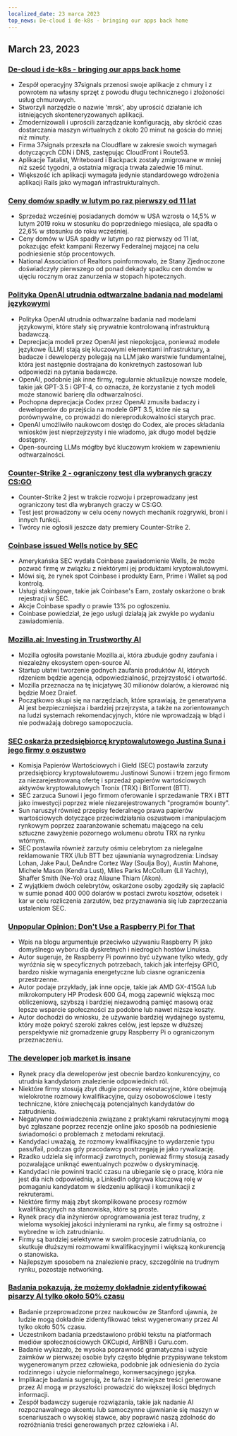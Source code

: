 ```yaml
---
localized_date: 23 marca 2023
top_news: De-cloud i de-k8s - bringing our apps back home
---
```


## March 23, 2023

### [De-cloud i de-k8s - bringing our apps back home](https://dev.37signals.com/bringing-our-apps-back-home/?ref=hackernewsgpt.com)

- Zespół operacyjny 37signals przenosi swoje aplikacje z chmury i z powrotem na własny sprzęt z powodu długu technicznego i złożoności usług chmurowych.
- Stworzyli narzędzie o nazwie 'mrsk', aby uprościć działanie ich istniejących skonteneryzowanych aplikacji.
- Zmodernizowali i uprościli zarządzanie konfiguracją, aby skrócić czas dostarczania maszyn wirtualnych z około 20 minut na gościa do mniej niż minuty.
- Firma 37signals przeszła na Cloudflare w zakresie swoich wymagań dotyczących CDN i DNS, zastępując CloudFront i Route53.
- Aplikacje Tatalist, Writeboard i Backpack zostały zmigrowane w mniej niż sześć tygodni, a ostatnia migracja trwała zaledwie 16 minut.
- Większość ich aplikacji wymagała jedynie standardowego wdrożenia aplikacji Rails jako wymagań infrastrukturalnych.

### [Ceny domów spadły w lutym po raz pierwszy od 11 lat](https://www.wsj.com/articles/home-prices-fell-in-february-for-first-time-in-11-years-73df0107?ref=hackernewsgpt.com)

- Sprzedaż wcześniej posiadanych domów w USA wzrosła o 14,5% w lutym 2019 roku w stosunku do poprzedniego miesiąca, ale spadła o 22,6% w stosunku do roku wcześniej.
- Ceny domów w USA spadły w lutym po raz pierwszy od 11 lat, pokazując efekt kampanii Rezerwy Federalnej mającej na celu podniesienie stóp procentowych.
- National Association of Realtors poinformowało, że Stany Zjednoczone doświadczyły pierwszego od ponad dekady spadku cen domów w ujęciu rocznym oraz zanurzenia w stopach hipotecznych.

### [Polityka OpenAI utrudnia odtwarzalne badania nad modelami językowymi](https://aisnakeoil.substack.com/p/openais-policies-hinder-reproducible?ref=hackernewsgpt.com)

- Polityka OpenAI utrudnia odtwarzalne badania nad modelami językowymi, które stały się prywatnie kontrolowaną infrastrukturą badawczą.
- Deprecjacja modeli przez OpenAI jest niepokojąca, ponieważ modele językowe (LLM) stają się kluczowymi elementami infrastruktury, a badacze i deweloperzy polegają na LLM jako warstwie fundamentalnej, która jest następnie dostrajana do konkretnych zastosowań lub odpowiedzi na pytania badawcze.
- OpenAI, podobnie jak inne firmy, regularnie aktualizuje nowsze modele, takie jak GPT-3.5 i GPT-4, co oznacza, że korzystanie z tych modeli może stanowić barierę dla odtwarzalności.
- Pochopna deprecjacja Codex przez OpenAI zmusiła badaczy i deweloperów do przejścia na modele GPT 3.5, które nie są porównywalne, co prowadzi do niereprodukowalności starych prac.
- OpenAI umożliwiło naukowcom dostęp do Codex, ale proces składania wniosków jest nieprzejrzysty i nie wiadomo, jak długo model będzie dostępny.
- Open-sourcing LLMs mógłby być kluczowym krokiem w zapewnieniu odtwarzalności.

### [Counter-Strike 2 - ograniczony test dla wybranych graczy CS:GO](https://counter-strike.net/cs2?ref=hackernewsgpt.com)

- Counter-Strike 2 jest w trakcie rozwoju i przeprowadzany jest ograniczony test dla wybranych graczy w CS:GO.
- Test jest prowadzony w celu oceny nowych mechanik rozgrywki, broni i innych funkcji.
- Twórcy nie ogłosili jeszcze daty premiery Counter-Strike 2.

### [Coinbase issued Wells notice by SEC](https://www.reuters.com/legal/coinbase-issued-wells-notice-by-sec-2023-03-22/?ref=hackernewsgpt.com)

- Amerykańska SEC wydała Coinbase zawiadomienie Wells, że może pozwać firmę w związku z niektórymi jej produktami kryptowalutowymi.
- Mówi się, że rynek spot Coinbase i produkty Earn, Prime i Wallet są pod kontrolą.
- Usługi stakingowe, takie jak Coinbase's Earn, zostały oskarżone o brak rejestracji w SEC.
- Akcje Coinbase spadły o prawie 13% po ogłoszeniu.
- Coinbase powiedział, że jego usługi działają jak zwykle po wydaniu zawiadomienia.

### [Mozilla.ai: Investing in Trustworthy AI](https://blog.mozilla.org/en/mozilla/introducing-mozilla-ai-investing-in-trustworthy-ai/?ref=hackernewsgpt.com)

- Mozilla ogłosiła powstanie Mozilla.ai, która zbuduje godny zaufania i niezależny ekosystem open-source AI.
- Startup ułatwi tworzenie godnych zaufania produktów AI, których rdzeniem będzie agencja, odpowiedzialność, przejrzystość i otwartość.
- Mozilla przeznacza na tę inicjatywę 30 milionów dolarów, a kierować nią będzie Moez Draief.
- Początkowo skupi się na narzędziach, które sprawiają, że generatywna AI jest bezpieczniejsza i bardziej przejrzysta, a także na zorientowanych na ludzi systemach rekomendacyjnych, które nie wprowadzają w błąd i nie podważają dobrego samopoczucia.

### [SEC oskarża przedsiębiorcę kryptowalutowego Justina Suna i jego firmy o oszustwo](https://www.sec.gov/news/press-release/2023-59?ref=hackernewsgpt.com)

- Komisja Papierów Wartościowych i Giełd (SEC) postawiła zarzuty przedsiębiorcy kryptowalutowemu Justinowi Sunowi i trzem jego firmom za niezarejestrowaną ofertę i sprzedaż papierów wartościowych aktywów kryptowalutowych Tronix (TRX) i BitTorrent (BTT).
- SEC zarzuca Sunowi i jego firmom oferowanie i sprzedawanie TRX i BTT jako inwestycji poprzez wiele niezarejestrowanych "programów bounty".
- Sun naruszył również przepisy federalnego prawa papierów wartościowych dotyczące przeciwdziałania oszustwom i manipulacjom rynkowym poprzez zaaranżowanie schematu mającego na celu sztuczne zawyżenie pozornego wolumenu obrotu TRX na rynku wtórnym.
- SEC postawiła również zarzuty ośmiu celebrytom za nielegalne reklamowanie TRX i/lub BTT bez ujawniania wynagrodzenia: Lindsay Lohan, Jake Paul, DeAndre Cortez Way (Soulja Boy), Austin Mahone, Michele Mason (Kendra Lust), Miles Parks McCollum (Lil Yachty), Shaffer Smith (Ne-Yo) oraz Aliaune Thiam (Akon).
- Z wyjątkiem dwóch celebrytów, oskarżone osoby zgodziły się zapłacić w sumie ponad 400 000 dolarów w postaci zwrotu kosztów, odsetek i kar w celu rozliczenia zarzutów, bez przyznawania się lub zaprzeczania ustaleniom SEC.

### [Unpopular Opinion: Don't Use a Raspberry Pi for That](https://set-inform.com/2021/08/24/unpopular-opinion-dont-use-a-raspberry-pi-for-that/?ref=hackernewsgpt.com)

- Wpis na blogu argumentuje przeciwko używaniu Raspberry Pi jako domyślnego wyboru dla dyskretnych i niedrogich hostów Linuksa.
- Autor sugeruje, że Raspberry Pi powinno być używane tylko wtedy, gdy wyróżnia się w specyficznych potrzebach, takich jak interfejsy GPIO, bardzo niskie wymagania energetyczne lub ciasne ograniczenia przestrzenne.
- Autor podaje przykłady, jak inne opcje, takie jak AMD GX-415GA lub mikrokomputery HP Prodesk 600 G4, mogą zapewnić większą moc obliczeniową, szybszą i bardziej niezawodną pamięć masową oraz lepsze wsparcie społeczności za podobne lub nawet niższe koszty.
- Autor dochodzi do wniosku, że używanie bardziej wydajnego systemu, który może pokryć szeroki zakres celów, jest lepsze w dłuższej perspektywie niż gromadzenie grupy Raspberry Pi o ograniczonym przeznaczeniu.

### [The developer job market is insane](https://old.reddit.com/r/ExperiencedDevs/comments/11xq5cz/the_developer_job_market_is_insane_right_now/?ref=hackernewsgpt.com)

- Rynek pracy dla deweloperów jest obecnie bardzo konkurencyjny, co utrudnia kandydatom znalezienie odpowiednich ról.
- Niektóre firmy stosują zbyt długie procesy rekrutacyjne, które obejmują wielokrotne rozmowy kwalifikacyjne, quizy osobowościowe i testy techniczne, które zniechęcają potencjalnych kandydatów do zatrudnienia.
- Negatywne doświadczenia związane z praktykami rekrutacyjnymi mogą być zgłaszane poprzez recenzje online jako sposób na podniesienie świadomości o problemach z metodami rekrutacji.
- Kandydaci uważają, że rozmowy kwalifikacyjne to wydarzenie typu pass/fail, podczas gdy pracodawcy postrzegają je jako rywalizację.
- Rzadko udziela się informacji zwrotnych, ponieważ firmy stosują zasady pozwalające uniknąć ewentualnych pozwów o dyskryminację.
- Kandydaci nie powinni tracić czasu na ubieganie się o pracę, która nie jest dla nich odpowiednia, a LinkedIn odgrywa kluczową rolę w pomaganiu kandydatom w śledzeniu aplikacji i komunikacji z rekruterami.
- Niektóre firmy mają zbyt skomplikowane procesy rozmów kwalifikacyjnych na stanowiska, które są proste.
- Rynek pracy dla inżynierów oprogramowania jest teraz trudny, z wieloma wysokiej jakości inżynierami na rynku, ale firmy są ostrożne i wybredne w ich zatrudnianiu.
- Firmy są bardziej selektywne w swoim procesie zatrudniania, co skutkuje dłuższymi rozmowami kwalifikacyjnymi i większą konkurencją o stanowiska.
- Najlepszym sposobem na znalezienie pracy, szczególnie na trudnym rynku, pozostaje networking.

### [Badania pokazują, że możemy dokładnie zidentyfikować pisarzy AI tylko około 50% czasu](https://hai.stanford.edu/news/was-written-human-or-ai-tsu?ref=hackernewsgpt.com)

- Badanie przeprowadzone przez naukowców ze Stanford ujawnia, że ludzie mogą dokładnie zidentyfikować tekst wygenerowany przez AI tylko około 50% czasu.
- Uczestnikom badania przedstawiono próbki tekstu na platformach mediów społecznościowych OKCupid, AirBNB i Guru.com.
- Badanie wykazało, że wysoka poprawność gramatyczna i użycie zaimków w pierwszej osobie były często błędnie przypisywane tekstom wygenerowanym przez człowieka, podobnie jak odniesienia do życia rodzinnego i użycie nieformalnego, konwersacyjnego języka.
- Implikacje badania sugerują, że tańsze i łatwiejsze treści generowane przez AI mogą w przyszłości prowadzić do większej ilości błędnych informacji.
- Zespół badawczy sugeruje rozwiązania, takie jak nadanie AI rozpoznawalnego akcentu lub samoczynne ujawnianie się maszyn w scenariuszach o wysokiej stawce, aby poprawić naszą zdolność do rozróżniania treści generowanych przez człowieka i AI.
